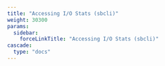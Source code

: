 ```yaml
---
title: "Accessing I/O Stats (sbcli)"
weight: 30300
params:
  sidebar:
    forceLinkTitle: "Accessing I/O Stats (sbcli)"
cascade:
  type: "docs"
---
```


